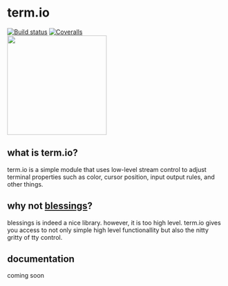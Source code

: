 # term.io
 [![Build status](https://ci.appveyor.com/api/projects/status/pjxh5g91jpbh7t84?svg=true)](https://ci.appveyor.com/project/tygerbytes/resourcefitness) 
[![Coveralls](https://coveralls.io/repos/github/tygerbytes/ResourceFitness/badge.svg?branch=master)](https://coveralls.io/github/tygerbytes/ResourceFitness?branch=master) 
<br>
<img src="https://www.python.org/static/community_logos/python-logo-master-v3-TM.png" width="230"/>

## what is term.io?
term.io is a simple module that uses low-level stream control
to adjust terminal properties such as color, cursor position, input
output rules, and other things.

## why not [blessings](https://github.com/erikrose/blessings)?
blessings is indeed a nice library. however, it is too high level. term.io gives
you access to not only simple high level functionallity but also 
the nitty gritty of tty control.

## documentation
coming soon

